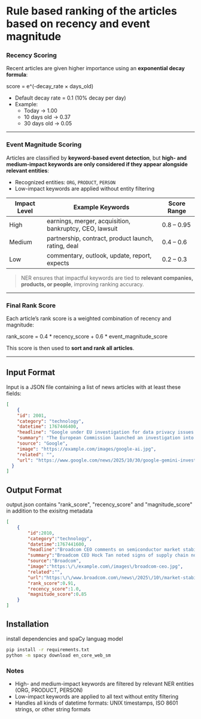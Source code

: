 # Rule based ranking of the articles based on **recency** and **event magnitude** 


### Recency Scoring
Recent articles are given higher importance using an **exponential decay formula**:

score = e^(-decay_rate × days_old)

- Default decay rate = 0.1 (10% decay per day)
- Example:
  - Today → 1.00
  - 10 days old → 0.37
  - 30 days old → 0.05

---

### Event Magnitude Scoring
Articles are classified by **keyword-based event detection**, but **high- and medium-impact keywords are only considered if they appear alongside relevant entities**:

- Recognized entities: `ORG`, `PRODUCT`, `PERSON`  
- Low-impact keywords are applied without entity filtering  

| Impact Level | Example Keywords | Score Range |
|-------------|----------------|------------|
| High        | earnings, merger, acquisition, bankruptcy, CEO, lawsuit | 0.8 – 0.95 |
| Medium      | partnership, contract, product launch, rating, deal | 0.4 – 0.6 |
| Low         | commentary, outlook, update, report, expects | 0.2 – 0.3 |

> NER ensures that impactful keywords are tied to **relevant companies, products, or people**, improving ranking accuracy.

---
### Final Rank Score
Each article’s rank score is a weighted combination of recency and magnitude:

rank_score = 0.4 * recency_score + 0.6 * event_magnitude_score

This score is then used to **sort and rank all articles**.

---

## Input Format
Input is a JSON file containing a list of news articles with at least these fields:

```json
[
    {
    "id": 2001,
    "category": "technology",
    "datetime": 1767446400,
    "headline": "Google under EU investigation for data privacy issues in Gemini AI model",
    "summary": "The European Commission launched an investigation into Google's Gemini AI citing concerns over data collection and transparency.",
    "source": "Google",
    "image": "https://example.com/images/google-ai.jpg",
    "related": "",
    "url": "https://www.google.com/news/2025/10/30/google-gemini-investigation"
  }
]

```
## Output Format
output.json contains "rank_score", "recency_score" and "magnitude_score" in addition to the exisitng metadata

```json
[
    {
        "id":2010,
        "category":"technology",
        "datetime":1767441600,
        "headline":"Broadcom CEO comments on semiconductor market stabilization",
        "summary":"Broadcom CEO Hock Tan noted signs of supply chain normalization and steady enterprise chip demand for 2026.",
        "source":"Broadcom",
        "image":"https:\/\/example.com\/images\/broadcom-ceo.jpg",
        "related":"",
        "url":"https:\/\/www.broadcom.com\/news\/2025\/10\/market-stabilization",
        "rank_score":0.91,
        "recency_score":1.0,
        "magnitude_score":0.85
    }
]

```

## Installation

install dependencies and spaCy languag model
```bash
pip install -r requirements.txt
python -m spacy download en_core_web_sm
```

### Notes
- High- and medium-impact keywords are filtered by relevant NER entities (ORG, PRODUCT, PERSON)
- Low-impact keywords are applied to all text without entity filtering
- Handles all kinds of datetime formats: UNIX timestamps, ISO 8601 strings, or other string formats
